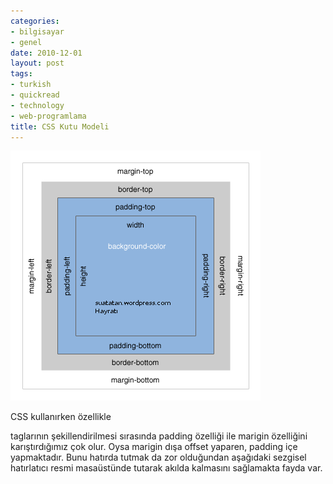 ```yaml
---
categories:
- bilgisayar
- genel
date: 2010-12-01
layout: post
tags:
- turkish
- quickread
- technology
- web-programlama
title: CSS Kutu Modeli
---
```


[![](/images/box-model.gif "box-model")](http://suatatan.wordpress.com/wp-content/uploads/2010/12/box-model.gif)  
  
CSS kullanırken özellikle

taglarının şekillendirilmesi sırasında padding özelliği ile marigin özelliğini karıştırdığımız çok olur. Oysa marigin dışa offset yaparen, padding içe yapmaktadır. Bunu hatırda tutmak da zor olduğundan aşağıdaki sezgisel hatırlatıcı resmi masaüstünde tutarak akılda kalmasını sağlamakta fayda var.
